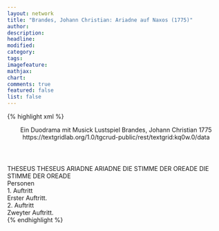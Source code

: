 ```yaml
---
layout: network
title: "Brandes, Johann Christian: Ariadne auf Naxos (1775)"
author:
description:
headline:
modified:
category:
tags:
imagefeature: 
mathjax: 
chart: 
comments: true
featured: false
list: false
---
```

{% highlight xml %}
<?xml-model href="http://raw.githubusercontent.com/DLiNa/project/master/rules/lina.rnc"?><?xml-model href="http://raw.githubusercontent.com/DLiNa/project/master/rules/lina.sch"?>
<play xmlns="http://lina.digital">
  <header>
    <title>Ariadne auf Naxos</title>
    <subtitle>Ein Duodrama mit Musick</subtitle>
    <genretitle>Lustspiel</genretitle>
    <author>Brandes, Johann Christian</author>
    <date type="print"/>
    <date type="premiere" when="1775">1775</date>
    <date type="written"/>
    <source>https://textgridlab.org/1.0/tgcrud-public/rest/textgrid:kq0w.0/data</source>
  </header>
  <personae>
    <character>
      <name>THESEUS</name>
      <alias xml:id="theseus">
        <name>THESEUS</name>
      </alias>
    </character>
    <character>
      <name>ARIADNE</name>
      <alias xml:id="ariadne">
        <name>ARIADNE</name>
      </alias>
    </character>
    <character>
      <name>DIE STIMME DER OREADE</name>
      <alias xml:id="die_stimme_der_oreade">
        <name>DIE STIMME DER OREADE</name>
      </alias>
    </character>
  </personae>
  <text>
    <div>
      <head>Personen</head>
    </div>
    <div>
      <head>1. Auftritt</head>
      <div>
        <head>Erster Auftritt.</head>
        <sp who="#theseus">
          <amount n="5" unit="speech_acts"/>
          <amount n="486" unit="words"/>
          <amount n="41" unit="lines"/>
          <amount n="2848" unit="chars"/>
        </sp>
        <sp who="#ariadne">
          <amount n="4" unit="speech_acts"/>
          <amount n="16" unit="words"/>
          <amount n="4" unit="lines"/>
          <amount n="105" unit="chars"/>
        </sp>
      </div>
    </div>
    <div>
      <head>2. Auftritt</head>
      <div>
        <head>Zweyter Auftritt.</head>
        <sp who="#ariadne">
          <amount n="5" unit="speech_acts"/>
          <amount n="1231" unit="words"/>
          <amount n="25" unit="lines"/>
          <amount n="6861" unit="chars"/>
        </sp>
        <sp who="#die_stimme_der_oreade">
          <amount n="4" unit="speech_acts"/>
          <amount n="112" unit="words"/>
          <amount n="16" unit="lines"/>
          <amount n="569" unit="chars"/>
        </sp>
      </div>
    </div>
  </text>
</play>
{% endhighlight %}
